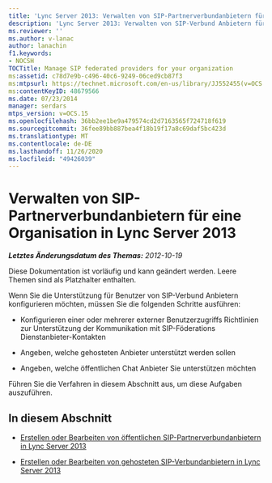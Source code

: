 ```yaml
---
title: 'Lync Server 2013: Verwalten von SIP-Partnerverbundanbietern für eine Organisation'
description: 'Lync Server 2013: Verwalten von SIP-Verbund Anbietern für Ihre Organisation.'
ms.reviewer: ''
ms.author: v-lanac
author: lanachin
f1.keywords:
- NOCSH
TOCTitle: Manage SIP federated providers for your organization
ms:assetid: c78d7e9b-c496-40c6-9249-06ced9cb87f3
ms:mtpsurl: https://technet.microsoft.com/en-us/library/JJ552455(v=OCS.15)
ms:contentKeyID: 48679566
ms.date: 07/23/2014
manager: serdars
mtps_version: v=OCS.15
ms.openlocfilehash: 36bb2ee1be9a479574cd2d7163565f724718f619
ms.sourcegitcommit: 36fee89bb887bea4f18b19f17a8c69daf5bc423d
ms.translationtype: MT
ms.contentlocale: de-DE
ms.lasthandoff: 11/26/2020
ms.locfileid: "49426039"
---
```

# <a name="manage-sip-federated-providers-for-your-organization-in-lync-server-2013"></a>Verwalten von SIP-Partnerverbundanbietern für eine Organisation in Lync Server 2013

<div data-xmlns="http://www.w3.org/1999/xhtml">

<div class="topic" data-xmlns="http://www.w3.org/1999/xhtml" data-msxsl="urn:schemas-microsoft-com:xslt" data-cs="https://msdn.microsoft.com/">

<div data-asp="https://msdn2.microsoft.com/asp">



</div>

<div id="mainSection">

<div id="mainBody">

<span> </span>

_**Letztes Änderungsdatum des Themas:** 2012-10-19_

Diese Dokumentation ist vorläufig und kann geändert werden. Leere Themen sind als Platzhalter enthalten.

Wenn Sie die Unterstützung für Benutzer von SIP-Verbund Anbietern konfigurieren möchten, müssen Sie die folgenden Schritte ausführen:

  - Konfigurieren einer oder mehrerer externer Benutzerzugriffs Richtlinien zur Unterstützung der Kommunikation mit SIP-Föderations Dienstanbieter-Kontakten

  - Angeben, welche gehosteten Anbieter unterstützt werden sollen

  - Angeben, welche öffentlichen Chat Anbieter Sie unterstützen möchten

Führen Sie die Verfahren in diesem Abschnitt aus, um diese Aufgaben auszuführen.

<div>

## <a name="in-this-section"></a>In diesem Abschnitt

  - [Erstellen oder Bearbeiten von öffentlichen SIP-Partnerverbundanbietern in Lync Server 2013](lync-server-2013-create-or-edit-public-sip-federated-providers.md)

  - [Erstellen oder Bearbeiten von gehosteten SIP-Verbundanbietern in Lync Server 2013](lync-server-2013-create-or-edit-hosted-sip-federated-providers.md)

</div>

</div>

<span> </span>

</div>

</div>

</div>

